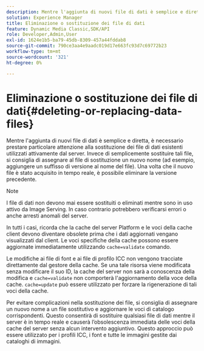 ```yaml
---
description: Mentre l'aggiunta di nuovi file di dati è semplice e diretta, è necessario prestare particolare attenzione alla sostituzione dei file di dati esistenti utilizzati attivamente dal server. Invece di semplicemente sostituire tali file, si consiglia di assegnare al file di sostituzione un nuovo nome (ad esempio, aggiungere un suffisso di versione al nome del file). Una volta che il nuovo file è stato acquisito in tempo reale, è possibile eliminare la versione precedente.
solution: Experience Manager
title: Eliminazione o sostituzione dei file di dati
feature: Dynamic Media Classic,SDK/API
role: Developer,Admin,User
exl-id: 1624e1b5-ba79-45db-8309-457a44fddab8
source-git-commit: 790ce3aa4e9aadc019d17e663fc93d7c69772b23
workflow-type: tm+mt
source-wordcount: '321'
ht-degree: 0%

---
```


# Eliminazione o sostituzione dei file di dati{#deleting-or-replacing-data-files}

Mentre l&#39;aggiunta di nuovi file di dati è semplice e diretta, è necessario prestare particolare attenzione alla sostituzione dei file di dati esistenti utilizzati attivamente dal server. Invece di semplicemente sostituire tali file, si consiglia di assegnare al file di sostituzione un nuovo nome (ad esempio, aggiungere un suffisso di versione al nome del file). Una volta che il nuovo file è stato acquisito in tempo reale, è possibile eliminare la versione precedente.

>[!NOTE]
>
>I file di dati non devono mai essere sostituiti o eliminati mentre sono in uso attivo da Image Serving. In caso contrario potrebbero verificarsi errori o anche arresti anomali del server.

In tutti i casi, ricorda che la cache del server Platform e le voci della cache client devono diventare obsolete prima che i dati aggiornati vengano visualizzati dal client. Le voci specifiche della cache possono essere aggiornate immediatamente utilizzando `cache=validate` comando.

Le modifiche ai file di font e ai file di profilo ICC non vengono tracciate direttamente dal gestore della cache. Se una tale risorsa viene modificata senza modificare il suo ID, la cache del server non sarà a conoscenza della modifica e `cache=validate` non comporterà l&#39;aggiornamento della voce della cache. `cache=update` può essere utilizzato per forzare la rigenerazione di tali voci della cache.

Per evitare complicazioni nella sostituzione dei file, si consiglia di assegnare un nuovo nome a un file sostitutivo e aggiornare le voci di catalogo corrispondenti. Questo consentirà di sostituire qualsiasi file di dati mentre il server è in tempo reale e causerà l’obsolescenza immediata delle voci della cache del server senza alcun intervento aggiuntivo. Questo approccio può essere utilizzato per i profili ICC, i font e tutte le immagini gestite dai cataloghi di immagini.
